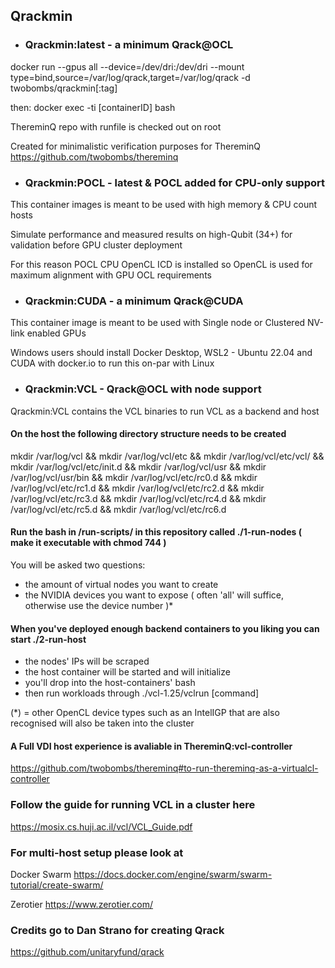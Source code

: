 ## Qrackmin

- ### Qrackmin:latest - a minimum Qrack@OCL 

docker run --gpus all --device=/dev/dri:/dev/dri --mount type=bind,source=/var/log/qrack,target=/var/log/qrack -d twobombs/qrackmin[:tag]

then: docker exec -ti [containerID] bash

ThereminQ repo with runfile is checked out on root

Created for minimalistic verification purposes for ThereminQ https://github.com/twobombs/thereminq


- ### Qrackmin:POCL - latest & POCL added for CPU-only support

This container images is meant to be used with high memory & CPU count hosts 

Simulate performance and measured results on high-Qubit (34+) for validation before GPU cluster deployment

For this reason POCL CPU OpenCL ICD is installed so OpenCL is used for maximum alignment with GPU OCL requirements

- ### Qrackmin:CUDA -  a minimum Qrack@CUDA 

This container image is meant to be used with Single node or Clustered NV-link enabled GPUs 

Windows users should install Docker Desktop, WSL2 - Ubuntu 22.04 and CUDA with docker.io to run this on-par with Linux

- ### Qrackmin:VCL - Qrack@OCL with node support

Qrackmin:VCL contains the VCL binaries to run VCL as a backend and host

#### On the host the following directory structure needs to be created 
mkdir /var/log/vcl && mkdir /var/log/vcl/etc && mkdir /var/log/vcl/etc/vcl/ && mkdir /var/log/vcl/etc/init.d && mkdir /var/log/vcl/usr && mkdir /var/log/vcl/usr/bin && mkdir /var/log/vcl/etc/rc0.d && mkdir /var/log/vcl/etc/rc1.d && mkdir /var/log/vcl/etc/rc2.d  &&  mkdir /var/log/vcl/etc/rc3.d && mkdir /var/log/vcl/etc/rc4.d &&  mkdir /var/log/vcl/etc/rc5.d &&  mkdir /var/log/vcl/etc/rc6.d 

####  Run the bash in /run-scripts/ in this repository called ./1-run-nodes ( make it executable with chmod 744 )
You will be asked two questions:
- the amount of virtual nodes you want to create
- the NVIDIA devices you want to expose ( often 'all' will suffice, otherwise use the device number )*

#### When you've deployed enough backend containers to you liking you can start ./2-run-host
- the nodes' IPs will be scraped
- the host container will be started and will initialize
- you'll drop into the host-containers' bash 
- then run workloads through ./vcl-1.25/vclrun [command]

(*) = other OpenCL device types such as an IntelIGP that are also recognised will also be taken into the cluster

#### A Full VDI host experience is avaliable in ThereminQ:vcl-controller
https://github.com/twobombs/thereminq#to-run-thereminq-as-a-virtualcl-controller

### Follow the guide for running VCL in a cluster here
https://mosix.cs.huji.ac.il/vcl/VCL_Guide.pdf

### For multi-host setup please look at
Docker Swarm https://docs.docker.com/engine/swarm/swarm-tutorial/create-swarm/

Zerotier https://www.zerotier.com/

### Credits go to Dan Strano for creating Qrack
https://github.com/unitaryfund/qrack

